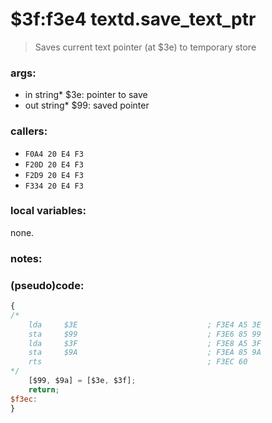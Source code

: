 ﻿
# $3f:f3e4 textd.save_text_ptr
> Saves current text pointer (at $3e) to temporary store

### args:
+	in string* $3e: pointer to save
+	out string* $99: saved pointer

### callers:
+	`F0A4 20 E4 F3`
+	`F20D 20 E4 F3`
+	`F2D9 20 E4 F3`
+	`F334 20 E4 F3`

### local variables:
none.

### notes:

### (pseudo)code:
```js
{
/*
	lda     $3E                             ; F3E4 A5 3E
	sta     $99                             ; F3E6 85 99
	lda     $3F                             ; F3E8 A5 3F
	sta     $9A                             ; F3EA 85 9A
	rts                                     ; F3EC 60
*/
	[$99, $9a] = [$3e, $3f];
	return;
$f3ec:
}
```

